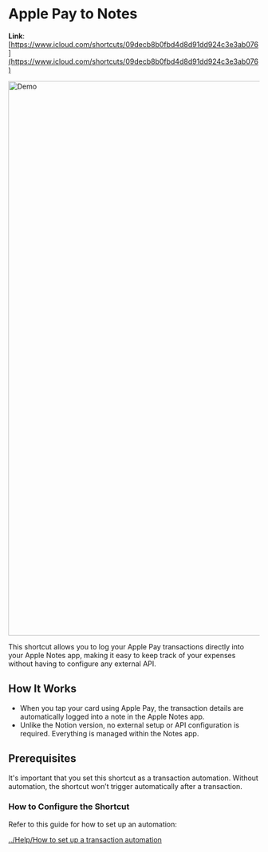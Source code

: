 # Apple Pay to Notes

**Link**: [https://www.icloud.com/shortcuts/09decb8b0fbd4d8d91dd924c3e3ab076](https://www.icloud.com/shortcuts/09decb8b0fbd4d8d91dd924c3e3ab076)

<img width="1112" alt="Demo" src="https://github.com/user-attachments/assets/a601f117-aa94-4719-8767-f69d73e37e1d">

This shortcut allows you to log your Apple Pay transactions directly into your Apple Notes app, making it easy to keep track of your expenses without having to configure any external API.

## How It Works
- When you tap your card using Apple Pay, the transaction details are automatically logged into a note in the Apple Notes app.
- Unlike the Notion version, no external setup or API configuration is required. Everything is managed within the Notes app.

## Prerequisites

It's important that you set this shortcut as a transaction automation. Without automation, the shortcut won’t trigger automatically after a transaction.

### How to Configure the Shortcut

Refer to this guide for how to set up an automation:

[../Help/How to set up a transaction automation](https://github.com/jjdiazo1/iOShortcuts/tree/33d7ac06377a56fc4c6d9c18cf0ee99ee1dd6bb7/_Help/How%20to%20set%20up%20a%20transaction%20automation)

